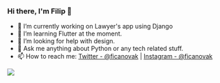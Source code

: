 ### Hi there, I'm Filip 👋

<!--
**ficanovak/ficanovak** is a ✨ _special_ ✨ repository because its `README.md` (this file) appears on your GitHub profile.
-->

- 🔭 I’m currently working on Lawyer's app using Django
- 🌱 I’m learning Flutter at the moment.
- 🤔 I’m looking for help with design.
- 💬 Ask me anything about Python or any tech related stuff.
- 📫 How to reach me: [Twitter - @ficanovak](https://twitter.com/ficanovak) | [Instagram - @ficanovak](https://www.instagram.com/ficanovak/)

<img src="https://github-readme-stats.vercel.app/api?username=ficanovak&&show_icons=true&title_color=ffffff&icon_color=bb2acf&text_color=daf7dc&bg_color=191919">
